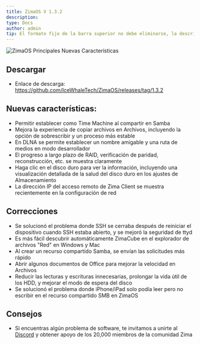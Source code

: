 ```yaml
---
title: ZimaOS V 1.3.2
description: 
type: Docs
author: admin
tip: El formato fijo de la barra superior no debe eliminarse, la descripción es para el artículo, si no se rellena, se tomará el texto del primer párrafo
---
```

![ZimaOS Principales Nuevas Características](https://manage.icewhale.io/api/static/docs/1739443346582_image.png)


## Descargar
* Enlace de descarga: https://github.com/IceWhaleTech/ZimaOS/releases/tag/1.3.2

## Nuevas características:
* Permitir establecer como Time Machine al compartir en Samba
* Mejora la experiencia de copiar archivos en Archivos, incluyendo la opción de sobrescribir y un proceso más estable
* En DLNA se permite establecer un nombre amigable y una ruta de medios en modo desarrollador
* El progreso a largo plazo de RAID, verificación de paridad, reconstrucción, etc. se muestra claramente
* Haga clic en el disco duro para ver la información, incluyendo una visualización detallada de la salud del disco duro en los ajustes de Almacenamiento
* La dirección IP del acceso remoto de Zima Client se muestra recientemente en la configuración de red


## Correcciones
* Se solucionó el problema donde SSH se cerraba después de reiniciar el dispositivo cuando SSH estaba abierto, y se mejoró la seguridad de ttyd
* Es más fácil descubrir automáticamente ZimaCube en el explorador de archivos "Red" en Windows y Mac
* Al crear un recurso compartido Samba, se envían las solicitudes más rápido
* Abrir algunos documentos de Office para mejorar la velocidad en Archivos
* Reducir las lecturas y escrituras innecesarias, prolongar la vida útil de los HDD, y mejorar el modo de espera del disco
* Se solucionó el problema donde iPhone/iPad solo podía leer pero no escribir en el recurso compartido SMB en ZimaOS
## Consejos
- Si encuentras algún problema de software, te invitamos a unirte al [Discord](https://zimaboard.com/discord) y obtener apoyo de los 20,000 miembros de la comunidad Zima